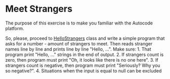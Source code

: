 # Meet Strangers

The purpose of this exercise is to make you familiar with the Autocode platform.

So, please, proceed to [HelloStrangers](src/main/java/com/epam/rd/autotasks/meetstrangers/HelloStrangers.java) class
and write a simple program that asks for a number - amount of strangers to meet.
Then reads stranger names line by line and prints line by line "Hello, ...".
Make sure: 
	1. That program print "Hello, ..." strings in the end of output.
	2. If strangers count is zero, then program must print "Oh, it looks like there is no one here".
	3. If strangers count is negative, then program must print "Seriously? Why you so negative?".
	4. Situations when the input is equal to null can be excluded